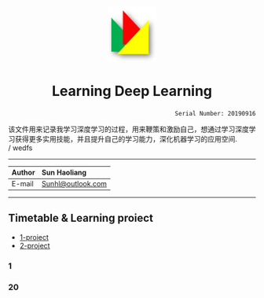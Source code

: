 <div align="center">
<img src="https://github.com/Sun365/Try-20190916/blob/master/logo.jpg" width="100" alt="LOGO"/>

# Learning Deep Learning

</div>

<div align="right">
  
`Serial Number: 20190916`

</div>

该文件用来记录我学习深度学习的过程，用来鞭策和激励自己，想通过学习深度学习获得更多实用技能，并且提升自己的学习能力，深化机器学习的应用空间.<br>/  wedfs

***

  
|Author|Sun Haoliang|
|:---|:---|
|E-mail|Sunhl@outlook.com|

**********************


## Timetable & Learning proiect
* [1-proiect](#1)
* [2-project](#2)

### 1




### 20

